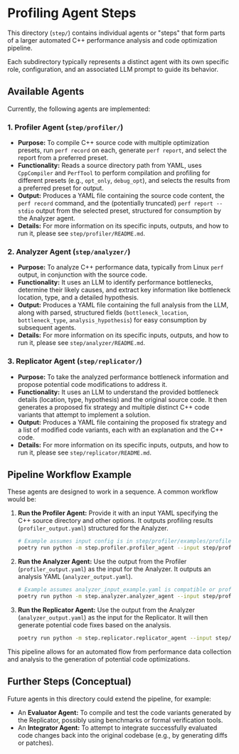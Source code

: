 # Profiling Agent Steps

This directory (`step/`) contains individual agents or "steps" that form parts of a larger automated C++ performance analysis and code optimization pipeline.

Each subdirectory typically represents a distinct agent with its own specific role, configuration, and an associated LLM prompt to guide its behavior.

## Available Agents

Currently, the following agents are implemented:

### 1. Profiler Agent (`step/profiler/`)

-   **Purpose:** To compile C++ source code with multiple optimization presets, run `perf record` on each, generate `perf report`, and select the report from a preferred preset.
-   **Functionality:** Reads a source directory path from YAML, uses `CppCompiler` and `PerfTool` to perform compilation and profiling for different presets (e.g., `opt_only`, `debug_opt`), and selects the results from a preferred preset for output.
-   **Output:** Produces a YAML file containing the source code content, the `perf record` command, and the (potentially truncated) `perf report --stdio` output from the selected preset, structured for consumption by the Analyzer agent.
-   **Details:** For more information on its specific inputs, outputs, and how to run it, please see `step/profiler/README.md`.

### 2. Analyzer Agent (`step/analyzer/`)

-   **Purpose:** To analyze C++ performance data, typically from Linux `perf` output, in conjunction with the source code.
-   **Functionality:** It uses an LLM to identify performance bottlenecks, determine their likely causes, and extract key information like bottleneck location, type, and a detailed hypothesis.
-   **Output:** Produces a YAML file containing the full analysis from the LLM, along with parsed, structured fields (`bottleneck_location`, `bottleneck_type`, `analysis_hypothesis`) for easy consumption by subsequent agents.
-   **Details:** For more information on its specific inputs, outputs, and how to run it, please see `step/analyzer/README.md`.

### 3. Replicator Agent (`step/replicator/`)

-   **Purpose:** To take the analyzed performance bottleneck information and propose potential code modifications to address it.
-   **Functionality:** It uses an LLM to understand the provided bottleneck details (location, type, hypothesis) and the original source code. It then generates a proposed fix strategy and multiple distinct C++ code variants that attempt to implement a solution.
-   **Output:** Produces a YAML file containing the proposed fix strategy and a list of modified code variants, each with an explanation and the C++ code.
-   **Details:** For more information on its specific inputs, outputs, and how to run it, please see `step/replicator/README.md`.

## Pipeline Workflow Example

These agents are designed to work in a sequence. A common workflow would be:

1.  **Run the Profiler Agent:** Provide it with an input YAML specifying the C++ source directory and other options. It outputs profiling results (`profiler_output.yaml`) structured for the Analyzer.
    ```bash
    # Example assumes input config is in step/profiler/examples/profiler_input_example.yaml
    poetry run python -m step.profiler.profiler_agent --input step/profiler/examples/profiler_input_example.yaml --output step/profiler/examples/profiler_output.yaml
    ```
2.  **Run the Analyzer Agent:** Use the output from the Profiler (`profiler_output.yaml`) as the input for the Analyzer. It outputs an analysis YAML (`analyzer_output.yaml`).
    ```bash
    # Example assumes analyzer_input_example.yaml is compatible or profiler_output.yaml is used directly
    poetry run python -m step.analyzer.analyzer_agent --input step/profiler/examples/profiler_output.yaml --output step/analyzer/examples/analyzer_output.yaml 
    ```
3.  **Run the Replicator Agent:** Use the output from the Analyzer (`analyzer_output.yaml`) as the input for the Replicator. It will then generate potential code fixes based on the analysis.
    ```bash
    poetry run python -m step.replicator.replicator_agent --input step/analyzer/examples/analyzer_output.yaml --output step/replicator/examples/replicator_output.yaml
    ```

This pipeline allows for an automated flow from performance data collection and analysis to the generation of potential code optimizations.

## Further Steps (Conceptual)

Future agents in this directory could extend the pipeline, for example:

-   An **Evaluator Agent:** To compile and test the code variants generated by the Replicator, possibly using benchmarks or formal verification tools.
-   An **Integrator Agent:** To attempt to integrate successfully evaluated code changes back into the original codebase (e.g., by generating diffs or patches).
